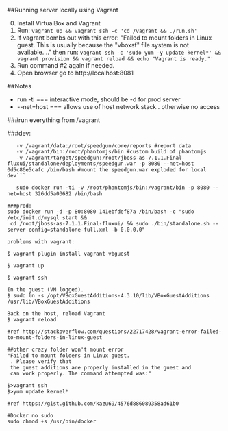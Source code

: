 ##Running server locally using Vagrant

0. Install VirtualBox and Vagrant
1. Run: ```vagrant up && vagrant ssh -c 'cd /vagrant && ./run.sh'```
2. If vagrant bombs out with this error: "Failed to mount folders in Linux guest. This is usually because the "vboxsf" file system is not available...." then run:
 ```vagrant ssh -c 'sudo yum -y update kernel*' && vagrant provision && vagrant reload && echo "Vagrant is ready."'```
2. Run command #2 again if needed. 
3. Open browser go to http://localhost:8081


##Notes


* run -ti === interactive mode, should be -d for prod server
* --net=host === allows use of host network stack.. otherwise no access

###run everything from /vagrant

###dev:
```sudo docker run -ti
   -v /vagrant/data:/root/speedgun/core/reports #report data
   -v /vagrant/bin:/root/phantomjs/bin #custom build of phantomjs
   -v /vagrant/target/speedgun:/root/jboss-as-7.1.1.Final-fluxui/standalone/deployments/speedgun.war -p 8080 --net=host 0d5c86e5cafc /bin/bash #mount the speedgun.war exploded for local dev```

   sudo docker run -ti -v /root/phantomjs/bin:/vagrant/bin -p 8080 --net=host 326dd5a03682 /bin/bash

###prod:
sudo docker run -d -p 80:8080 141ebfdef87a /bin/bash -c "sudo /etc/init.d/mysql start &&
 cd /root/jboss-as-7.1.1.Final-fluxui/ && sudo ./bin/standalone.sh --server-config=standalone-full.xml -b 0.0.0.0"

problems with vagrant:

$ vagrant plugin install vagrant-vbguest

$ vagrant up

$ vagrant ssh

In the guest (VM logged).
$ sudo ln -s /opt/VBoxGuestAdditions-4.3.10/lib/VBoxGuestAdditions /usr/lib/VBoxGuestAdditions

Back on the host, reload Vagrant
$ vagrant reload

#ref http://stackoverflow.com/questions/22717428/vagrant-error-failed-to-mount-folders-in-linux-guest

##other crazy folder won't mount error
"Failed to mount folders in Linux guest.
 . Please verify that
 the guest additions are properly installed in the guest and
 can work properly. The command attempted was:"

$>vagrant ssh
$>yum update kernel*

#ref https://gist.github.com/kazu69/4576d886089358ad61b0

#Docker no sudo
sudo chmod +s /usr/bin/docker
